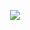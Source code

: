 <p align="center"><a href="https://t.me/esport_server"><img src="https://te.legra.ph/file/6d19949a7f7e12ebf970c.jpg"></a></p>
